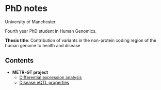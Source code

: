 # PhD notes

University of Manchester

Fourth year PhD student in Human Genomics.

**Thesis title**: Contribution of variants in the non-protein coding region of the human genome to health and disease

## Contents

- **METR-GT project**
    - [Differential expression analysis](differential_expression_analysis.md)
    - [Disease eQTL properties](disease_eqtl_properties.md)
